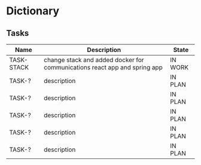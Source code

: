 # Dictionary

## Tasks

| Name | Description | State |
| ------ | ------ | ------ |
| TASK-STACK | change stack and added docker for communications react app and spring app | IN WORK |
| TASK-? | description | IN PLAN |
| TASK-? | description | IN PLAN |
| TASK-? | description | IN PLAN |
| TASK-? | description | IN PLAN |
| TASK-? | description | IN PLAN |

